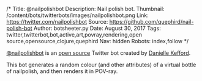/*
Title: @nailpolishbot
Description: Nail polish bot.
Thumbnail: /content/bots/twitterbots/images/nailpolishbot.png
Link: https://twitter.com/nailpolishbot
Source: https://github.com/quephird/nail-polish-bot
Author: botsheeter.py
Date: August 30, 2017
Tags: twitter,twitterbot,bot,active,art,povray,rendering,open source,opensource,clojure,quephird
Nav: hidden
Robots: index,follow
*/

[@nailpolishbot](https://twitter.com/nailpolishbot) is an [open source](https://github.com/quephird/nail-polish-bot) Twitter bot created by [Danielle Kefford](https://twitter.com/quephird). 

This bot generates a random colour (and other attributes) of a virtual bottle of nailpolish, and then renders it in POV-ray.

